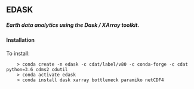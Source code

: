## EDASK

##### Earth data analytics using the Dask / XArray toolkit.

#### Installation

To install:
```
    > conda create -n edask -c cdat/label/v80 -c conda-forge -c cdat python=3.6 cdms2 cdutil 
    > conda activate edask
    > conda install dask xarray bottleneck paramiko netCDF4
```


